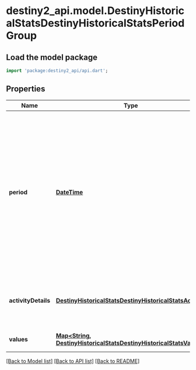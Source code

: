 # destiny2_api.model.DestinyHistoricalStatsDestinyHistoricalStatsPeriodGroup

## Load the model package
```dart
import 'package:destiny2_api/api.dart';
```

## Properties
Name | Type | Description | Notes
------------ | ------------- | ------------- | -------------
**period** | [**DateTime**](DateTime.md) | Period for the group. If the stat periodType is day, then this will have a specific day. If the type is monthly, then this value will be the first day of the applicable month. This value is not set when the periodType is &#39;all time&#39;. | [optional] [default to null]
**activityDetails** | [**DestinyHistoricalStatsDestinyHistoricalStatsActivity**](DestinyHistoricalStatsDestinyHistoricalStatsActivity.md) | If the period group is for a specific activity, this property will be set. | [optional] [default to null]
**values** | [**Map&lt;String, DestinyHistoricalStatsDestinyHistoricalStatsValue&gt;**](DestinyHistoricalStatsDestinyHistoricalStatsValue.md) | Collection of stats for the period. | [optional] [default to {}]

[[Back to Model list]](../README.md#documentation-for-models) [[Back to API list]](../README.md#documentation-for-api-endpoints) [[Back to README]](../README.md)


